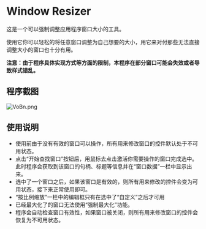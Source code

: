# Window Resizer

这是一个可以强制调整应用程序窗口大小的工具。

使用它你可以轻松的将任意窗口调整为自己想要的大小，用它来对付那些无法直接调整大小的窗口也十分有用。

**注意：由于程序具体实现方式等方面的限制，本程序在部分窗口可能会失效或者导致样式错乱。**

## 程序截图

![VoBn.png](https://img.xirikm.net/images/VoBn.png)

## 使用说明

- 使用前由于没有有效的窗口可以操作，所有用来修改窗口的控件默认处于不可用状态。
- 点击“开始查找窗口”按钮后，用鼠标去点击激活你需要操作的窗口完成选中。此时程序会获取到该窗口的句柄、标题等信息并在“窗口数据”一栏中显示出来。
- 选中了一个窗口之后，如果该窗口是有效的，则所有用来修改的控件会变为可用状态，接下来正常使用即可。
- “按比例缩放”一栏中的编辑框只有在选中了“自定义”之后才可用
- 已经最大化了的窗口无法使用“强制最大化”功能。
- 程序会自动检查窗口有效性，如果窗口被关闭，则所有用来修改窗口的控件会恢复为不可用状态。
